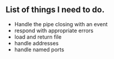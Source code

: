 ## List of things I need to do.

- Handle the pipe closing with an event
- respond with appropriate errors
- load and return file
- handle addresses
- handle named ports
